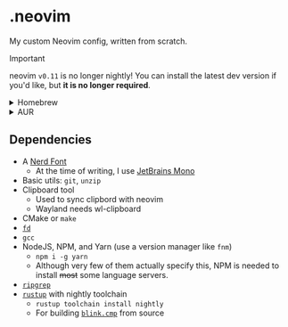 # .neovim

My custom Neovim config, written from scratch.

> [!IMPORTANT]
> neovim `v0.11` is no longer nightly! You can install the latest dev version if you'd like, but **it is no longer required**.

<details>

<summary>Homebrew</summary>

```bash
brew install tree-sitter --HEAD
brew install neovim --HEAD
```

</details>

<details>

<summary>AUR</summary>

Install `neovim-git` from the AUR. For example, using `paru`:

```bash
paru -S neovim-git
```

</details>

## Dependencies

- A [Nerd Font](https://www.nerdfonts.com/)
  - At the time of writing, I use [JetBrains Mono](https://www.programmingfonts.org/#jetbrainsmono)
- Basic utils: `git`, `unzip`
- Clipboard tool
  - Used to sync clipbord with neovim
  - Wayland needs wl-clipboard
- CMake or `make`
- [`fd`](https://github.com/sharkdp/fd)
- `gcc`
- NodeJS, NPM, and Yarn (use a version manager like `fnm`)
  - `npm i -g yarn`
  - Although very few of them actually specify this, NPM is needed to install ~~most~~ some language servers.
- [`ripgrep`](https://github.com/BurntSushi/ripgrep#installation)
- [`rustup`](https://rustup.rs/) with nightly toolchain
  - `rustup toolchain install nightly`
  - For building [`blink.cmp`](lua/plugins/blink.lua) from source
